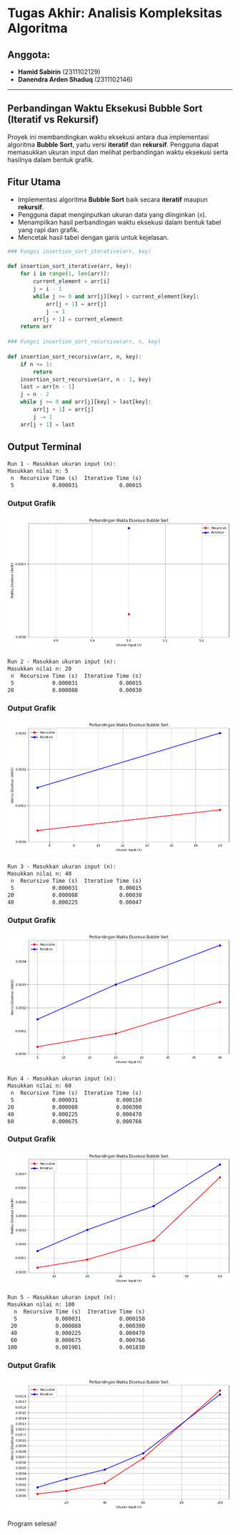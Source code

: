 # Tugas Akhir: Analisis Kompleksitas Algoritma

## Anggota:
- **Hamid Sabirin** (2311102129)
- **Danendra Arden Shaduq** (2311102146)

---

## Perbandingan Waktu Eksekusi Bubble Sort (Iteratif vs Rekursif)

Proyek ini membandingkan waktu eksekusi antara dua implementasi algoritma **Bubble Sort**, yaitu versi **iteratif** dan **rekursif**. Pengguna dapat memasukkan ukuran input dan melihat perbandingan waktu eksekusi serta hasilnya dalam bentuk grafik.

## Fitur Utama
- Implementasi algoritma **Bubble Sort** baik secara **iteratif** maupun **rekursif**.
- Pengguna dapat menginputkan ukuran data yang diinginkan (`n`).
- Menampilkan hasil perbandingan waktu eksekusi dalam bentuk tabel yang rapi dan grafik.
- Mencetak hasil tabel dengan garis untuk kejelasan.

```python
### Fungsi insertion_sort_iterative(arr, key)

def insertion_sort_iterative(arr, key):
    for i in range(1, len(arr)):
        current_element = arr[i]
        j = i - 1
        while j >= 0 and arr[j][key] > current_element[key]:
            arr[j + 1] = arr[j]
            j -= 1
        arr[j + 1] = current_element
    return arr

### Fungsi insertion_sort_recursive(arr, n, key)

def insertion_sort_recursive(arr, n, key):
    if n <= 1:
        return
    insertion_sort_recursive(arr, n - 1, key)
    last = arr[n - 1]
    j = n - 2
    while j >= 0 and arr[j][key] > last[key]:
        arr[j + 1] = arr[j]
        j -= 1
    arr[j + 1] = last
```

## Output Terminal

```plaintext
Run 1 - Masukkan ukuran input (n):
Masukkan nilai n: 5
 n  Recursive Time (s)  Iterative Time (s)
 5            0.000031             0.00015

```
### Output Grafik
![output](https://github.com/Hamid165/TA_AKA_HAMID_ARDEN/blob/main/Grafik_1.png)

```plaintext
Run 2 - Masukkan ukuran input (n):
Masukkan nilai n: 20
 n  Recursive Time (s)  Iterative Time (s)
 5            0.000031             0.00015
20            0.000088             0.00030

```
### Output Grafik
![output](https://github.com/Hamid165/TA_AKA_HAMID_ARDEN/blob/main/Grafik_2.png)

```plaintext
Run 3 - Masukkan ukuran input (n):
Masukkan nilai n: 40
 n  Recursive Time (s)  Iterative Time (s)
 5            0.000031             0.00015
20            0.000088             0.00030
40            0.000225             0.00047
```
### Output Grafik
![output](https://github.com/Hamid165/TA_AKA_HAMID_ARDEN/blob/main/Grafik_3.png)

```plaintext
Run 4 - Masukkan ukuran input (n):
Masukkan nilai n: 60
 n  Recursive Time (s)  Iterative Time (s)
 5            0.000031            0.000150
20            0.000088            0.000300
40            0.000225            0.000470
60            0.000675            0.000766
```
### Output Grafik
![output](https://github.com/Hamid165/TA_AKA_HAMID_ARDEN/blob/main/Grafik_4.png)

```plaintext
Run 5 - Masukkan ukuran input (n):
Masukkan nilai n: 100
  n  Recursive Time (s)  Iterative Time (s)
  5            0.000031            0.000150
 20            0.000088            0.000300
 40            0.000225            0.000470
 60            0.000675            0.000766
100            0.001901            0.001830
```
### Output Grafik
![output](https://github.com/Hamid165/TA_AKA_HAMID_ARDEN/blob/main/Grafik_5.png)

Program selesai!
```